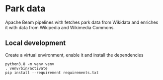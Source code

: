 # Park data

Apache Beam pipelines with fetches park data from Wikidata and enriches it with
data from Wikipedia and Wikimedia Commons.

## Local development

Create a virtual environment, enable it and install the dependencies
```shell
python3.8 -m venv venv
. venv/bin/activate
pip install --requirement requirements.txt
```
